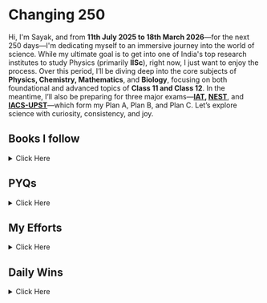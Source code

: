 # Changing 250

Hi, I'm Sayak, and from **11th July 2025 to 18th March 2026**—for the next 250 days—I'm dedicating myself to an immersive journey into the world of science. While my ultimate goal is to get into one of India's top research institutes to study Physics (primarily **IISc**), right now, I just want to enjoy the process. Over this period, I’ll be diving deep into the core subjects of **Physics, Chemistry, Mathematics**, and **Biology**, focusing on both foundational and advanced topics of **Class 11 and Class 12**. In the meantime, I’ll also be preparing for three major exams—**[IAT](https://www.iiseradmission.in/), [NEST](https://nestexam.in/)**, and **[IACS-UPST](https://iacs.res.in/)**—which form my Plan A, Plan B, and Plan C. Let’s explore science with curiosity, consistency, and joy.



## Books I follow 

<details><summary>Click Here </summary>

### 📗 Physics
 
| Book / Author       | Class / Volume / Title              | Link                                                                                                    | Status |
|---------------------|-------------------------------------|---------------------------------------------------------------------------------------------------------|--------|
| NCERT               | 11                                  | [View](https://gitea.com/hisayakhere/Changing-250/raw/main/Files/Physics/C11P/Class11-PhysicsNCERT.pdf) | ⏱️     |
| NCERT               | 12                                  | [View](https://gitea.com/hisayakhere/Changing-250/raw/main/Files/Physics/C12P/Class12-PhysicsNCERT.pdf) | ⏱️     |
| HC Verma            | Volume 1                            | [View](https://readyourflow.com/download-hc-verma-concepts-of-physics-volume-1-2022-23/)                | ⏱️     |
| HC Verma            | Volume 2                            | [View](https://readyourflow.com/hc-verma-concepts-of-physics-volume-2-2022-23/)                         | ⏱️     |
| David-Morin         | Introduction to Classical Mechanics | [View](https://gitea.com/hisayakhere/Changing-250/raw/main/Files/Physics/David-Morin.pdf)               | ⏱️     |
| Kleppner & Kolenkow | An Introduction to Mechanics        | [View](https://gitea.com/hisayakhere/Changing-250/raw/main/Files/Physics/Kleppner&Kolenkow.pdf)         | ⏱️     |
| I.E Iridov          | Problems in General Physics         | [View](https://gitea.com/hisayakhere/Changing-250/raw/main/Files/Physics/IE-Iridov.pdf)                 | ⏱️     |

---

### 🧪 Chemistry

| Book       | Class / Volume | Link                                                                                                        | Status |
|------------|----------------|-------------------------------------------------------------------------------------------------------------|--------|
| NCERT      | 11             | [View](https://gitea.com/hisayakhere/Changing-250/raw/main/Files/Chemistry/C11C/Class11-ChemistryNCERT.pdf) | ⏱️     |
| NCERT      | 12             | [View](https://gitea.com/hisayakhere/Changing-250/raw/main/Files/Chemistry/C12C/Class12-ChemistryNCERT.pdf) | ⏱️     |
| OP Tandon  | Inorganic      | [View](https://gitea.com/hisayakhere/Changing-250/raw/main/Files/Chemistry/OpTandon-Inorganic.pdf)          | ⏱️     |
| OP Tandon  | Organic        | [View](https://gitea.com/hisayakhere/Changing-250/raw/main/Files/Chemistry/OpTandon-Organic.pdf)            | ⏱️     |
| OP Tandon  | Physical       | [View](https://gitea.com/hisayakhere/Changing-250/raw/main/Files/Chemistry/OpTandon-Physical.pdf)           | ⏱️     |

---

### 📘 Maths

| Book       | Class / Topic         | Link                                                                                                                            | DPP                                                                                                                  | Status |
|------------|-----------------------|---------------------------------------------------------------------------------------------------------------------------------|----------------------------------------------------------------------------------------------------------------------|--------|
| NCERT      | 11                    | [View](https://gitea.com/hisayakhere/Changing-250/raw/main/Files/Mathematics/C11M/Class11-MathematicsNCERT.pdf)                 | —                                                                                                                    | ⏱️     |
| NCERT      | 12                    | [View](https://gitea.com/hisayakhere/Changing-250/raw/main/Files/Mathematics/C12M/Class12-MathematicsNCERT.pdf)                 | —                                                                                                                    | ⏱️     |
| RD Sharma  | 11 (Vol 1)            | [View](https://gitea.com/hisayakhere/Changing-250/raw/main/Files/Mathematics/C11M/RdSharma_Maths_Class11_Volume1_2023-2024.pdf) | —                                                                                                                    | ⏱️     |
| RD Sharma  | 11 (Vol 2)            | [View](https://gitea.com/hisayakhere/Changing-250/raw/main/Files/Mathematics/C11M/RdSharma_Maths_Class11_Volume2_2023-2024.pdf) | —                                                                                                                    | ⏱️     |
| RD Sharma  | 12 (MCQ)              | [View](https://gitea.com/hisayakhere/Changing-250/raw/main/Files/Mathematics/C12M/RdSharma_Maths_Class12_MCQs_2023-2024.pdf)    | —                                                                                                                    | ⏱️     |
| RD Sharma  | 12 (Vol 1)            | [View](https://gitea.com/hisayakhere/Changing-250/raw/main/Files/Mathematics/C12M/RdSharma_Maths_Class12_Volume1_2023-2024.pdf) | —                                                                                                                    | ⏱️     |
| RD Sharma  | 12 (Vol 2)            | [View](https://gitea.com/hisayakhere/Changing-250/raw/main/Files/Mathematics/C12M/RdSharma_Maths_Class12_Volume2_2023-2024.pdf) | —                                                                                                                    | ⏱️     |
| Cengage    | Algebra               | [View](https://gitea.com/hisayakhere/Changing-250/raw/main/Files/Mathematics/Cengage/Books/algebra.pdf)                         | [View](https://gitea.com/hisayakhere/Changing-250/raw/main/Files/Mathematics/Cengage/DPP/dpp_algebra.pdf)            | ⏱️     |
| Cengage    | Calculus              | [View](https://gitea.com/hisayakhere/Changing-250/raw/main/Files/Mathematics/Cengage/Books/calculus.pdf)                        | [View](https://gitea.com/hisayakhere/Changing-250/raw/main/Files/Mathematics/Cengage/DPP/dpp_calculus.pdf)           | ⏱️     |
| Cengage    | Coordinate Geometry   | [View](https://gitea.com/hisayakhere/Changing-250/raw/main/Files/Mathematics/Cengage/Books/coordinateGeometry.pdf)              | [View](https://gitea.com/hisayakhere/Changing-250/raw/main/Files/Mathematics/Cengage/DPP/dpp_coordinategeometry.pdf) | ⏱️     |
| Cengage    | Trigonometry          | [View](https://gitea.com/hisayakhere/Changing-250/raw/main/Files/Mathematics/Cengage/Books/trigonometry.pdf)                    | [View](https://gitea.com/hisayakhere/Changing-250/raw/main/Files/Mathematics/Cengage/DPP/dpp_trigonometry.pdf)       | ⏱️     |
| Cengage    | Vectors & 3D Geometry | [View](https://gitea.com/hisayakhere/Changing-250/raw/main/Files/Mathematics/Cengage/Books/vectorsAnd3DGeometry.pdf)            | [View](https://gitea.com/hisayakhere/Changing-250/raw/main/Files/Mathematics/Cengage/DPP/dpp_vectorsand3d.pdf)       | ⏱️     |

---

### 🧬 Biology

| Book                   | Class / Volume        | Link                                                                                                    | Status |
|------------------------|-----------------------|---------------------------------------------------------------------------------------------------------|--------|
| NCERT                  | 11 _(Main Priority)_  | [View](https://gitea.com/hisayakhere/Changing-250/raw/main/Files/Biology/C11B/Class11-BiologyNCERT.pdf) | ⏱️     |
| NCERT                  | 12 _(Main Priority)_  | [View](https://gitea.com/hisayakhere/Changing-250/raw/main/Files/Biology/C12B/Class12-BiologyNCERT.pdf) | ⏱️     |
| Trueman's Biology      | Volume 1 _(Optional)_ | [View](https://gitea.com/hisayakhere/Changing-250/raw/main/Files/Biology/C11B/Trueman_1.pdf)            | ⏱️     |
| Trueman's Biology      | Volume 2 _(Optional)_ | [View](https://gitea.com/hisayakhere/Changing-250/raw/main/Files/Biology/C12B/Trueman_2.pdf)            | ⏱️     |
| Vedantu-Tatva Class 11 | Volume 1              | [View](https://gitea.com/hisayakhere/Changing-250/raw/main/Files/Biology/C11B/11BioVedantuTatva-1.pdf)  | ⏱️     |
|                        | Volume 2              | [View](https://gitea.com/hisayakhere/Changing-250/raw/main/Files/Biology/C11B/11BioVedantuTatva-2.pdf)  | ⏱️     |
|                        | Volume 3              | [View](https://gitea.com/hisayakhere/Changing-250/raw/main/Files/Biology/C11B/11BioVedantuTatva-3.pdf)  | ⏱️     |
|                        | Volume 4              | [View](https://gitea.com/hisayakhere/Changing-250/raw/main/Files/Biology/C11B/11BioVedantuTatva-4.pdf)  | ⏱️     |
|                        | Volume 5              | [View](https://gitea.com/hisayakhere/Changing-250/raw/main/Files/Biology/C11B/11BioVedantuTatva-5.pdf)  | ⏱️     |
| Vedantu-Tatva Class 12 | Volume 1              | [View](https://gitea.com/hisayakhere/Changing-250/raw/main/Files/Biology/C12B/12BioVedantuTatva-1.pdf)  | ⏱️     |
|                        | Volume 2              | [View](https://gitea.com/hisayakhere/Changing-250/raw/main/Files/Biology/C12B/12BioVedantuTatva-2.pdf)  | ⏱️     |
|                        | Volume 3              | [View](https://gitea.com/hisayakhere/Changing-250/raw/main/Files/Biology/C12B/12BioVedantuTatva-3.pdf)  | ⏱️     |
|                        | Volume 4              | [View](https://gitea.com/hisayakhere/Changing-250/raw/main/Files/Biology/C12B/12BioVedantuTatva-4.pdf)  | ⏱️     |
|                        | Volume 5              | [View](https://gitea.com/hisayakhere/Changing-250/raw/main/Files/Biology/C12B/12BioVedantuTatva-5.pdf)  | ⏱️     |
|                        | Volume 6              | [View](https://gitea.com/hisayakhere/Changing-250/raw/main/Files/Biology/C12B/12BioVedantuTatva-6.pdf)  | ⏱️     |

</details>






## PYQs

<details><summary>Click Here</summary>

### 📝 IAT PYQs

| Exam | Year | Link                                                                                        | Status |
|------|------|---------------------------------------------------------------------------------------------|--------|
| IAT  | 2017 | [View](https://gitea.com/hisayakhere/Changing-250/raw/main/Files/PYQs/PYQs-IAT/IAT2017.pdf) | ⏱️     |
| IAT  | 2018 | [View](https://gitea.com/hisayakhere/Changing-250/raw/main/Files/PYQs/PYQs-IAT/IAT2018.pdf) | ⏱️     |
| IAT  | 2019 | [View](https://gitea.com/hisayakhere/Changing-250/raw/main/Files/PYQs/PYQs-IAT/IAT2019.pdf) | ⏱️     |
| IAT  | 2021 | [View](https://gitea.com/hisayakhere/Changing-250/raw/main/Files/PYQs/PYQs-IAT/IAT2021.pdf) | ⏱️     |
| IAT  | 2022 | [View](https://gitea.com/hisayakhere/Changing-250/raw/main/Files/PYQs/PYQs-IAT/IAT2022.pdf) | ⏱️     |
| IAT  | 2023 | [View](https://gitea.com/hisayakhere/Changing-250/raw/main/Files/PYQs/PYQs-IAT/IAT2023.pdf) | ⏱️     |
| IAT  | 2024 | [View](https://gitea.com/hisayakhere/Changing-250/raw/main/Files/PYQs/PYQs-IAT/IAT2024.pdf) | ⏱️     |

---

### 📝 NEST PYQs

| Exam | Year | Session     | Link                                                                                                     | Status |
|------|------|-------------|----------------------------------------------------------------------------------------------------------|--------|
| NEST | 2007 | —           | [View](https://gitea.com/hisayakhere/Changing-250/raw/main/Files/PYQs/PYQs-NEST/NEST-2007.pdf)           | ⏱️     |
| NEST | 2008 | —           | [View](https://gitea.com/hisayakhere/Changing-250/raw/main/Files/PYQs/PYQs-NEST/NEST-2008.pdf)           | ⏱️     |
| NEST | 2009 | —           | [View](https://gitea.com/hisayakhere/Changing-250/raw/main/Files/PYQs/PYQs-NEST/NEST-2009.pdf)           | ⏱️     |
| NEST | 2010 | —           | [View](https://gitea.com/hisayakhere/Changing-250/raw/main/Files/PYQs/PYQs-NEST/NEST-2010.pdf)           | ⏱️     |
| NEST | 2011 | —           | [View](https://gitea.com/hisayakhere/Changing-250/raw/main/Files/PYQs/PYQs-NEST/NEST-2011.pdf)           | ⏱️     |
| NEST | 2012 | —           | [View](https://gitea.com/hisayakhere/Changing-250/raw/main/Files/PYQs/PYQs-NEST/NEST-2012.pdf)           | ⏱️     |
| NEST | 2013 | —           | [View](https://gitea.com/hisayakhere/Changing-250/raw/main/Files/PYQs/PYQs-NEST/NEST-2013.pdf)           | ⏱️     |
| NEST | 2014 | —           | [View](https://gitea.com/hisayakhere/Changing-250/raw/main/Files/PYQs/PYQs-NEST/NEST-2014.pdf)           | ⏱️     |
| NEST | 2015 | —           | [View](https://gitea.com/hisayakhere/Changing-250/raw/main/Files/PYQs/PYQs-NEST/NEST-2015.pdf)           | ⏱️     |
| NEST | 2016 | —           | [View](https://gitea.com/hisayakhere/Changing-250/raw/main/Files/PYQs/PYQs-NEST/NEST-2016.pdf)           | ⏱️     |
| NEST | 2017 | —           | [View](https://gitea.com/hisayakhere/Changing-250/raw/main/Files/PYQs/PYQs-NEST/NEST-2017.pdf)           | ⏱️     |
| NEST | 2018 | —           | [View](https://gitea.com/hisayakhere/Changing-250/raw/main/Files/PYQs/PYQs-NEST/NEST-2018.pdf)           | ⏱️     |
| NEST | 2019 | Session1    | [View](https://gitea.com/hisayakhere/Changing-250/raw/main/Files/PYQs/PYQs-NEST/NEST-2019-Session-1.pdf) | ⏱️     |
| NEST | 2019 | Session2    | [View](https://gitea.com/hisayakhere/Changing-250/raw/main/Files/PYQs/PYQs-NEST/NEST-2019-Session-2.pdf) | ⏱️     |
| NEST | 2020 | Session1    | [View](https://gitea.com/hisayakhere/Changing-250/raw/main/Files/PYQs/PYQs-NEST/NEST-2020-Session-1.pdf) | ⏱️     |
| NEST | 2020 | Session2    | [View](https://gitea.com/hisayakhere/Changing-250/raw/main/Files/PYQs/PYQs-NEST/NEST-2020-Session-2.pdf) | ⏱️     |
| NEST | 2021 | Session1    | [View](https://gitea.com/hisayakhere/Changing-250/raw/main/Files/PYQs/PYQs-NEST/NEST-2021-Session-1.pdf) | ⏱️     |
| NEST | 2021 | Session2    | [View](https://gitea.com/hisayakhere/Changing-250/raw/main/Files/PYQs/PYQs-NEST/NEST-2021-Session-2.pdf) | ⏱️     |
| NEST | 2022 | Session1    | [View](https://gitea.com/hisayakhere/Changing-250/raw/main/Files/PYQs/PYQs-NEST/NEST-2022-Session-1.pdf) | ⏱️     |
| NEST | 2022 | Session2    | [View](https://gitea.com/hisayakhere/Changing-250/raw/main/Files/PYQs/PYQs-NEST/NEST-2022-Session-2.pdf) | ⏱️     |
| NEST | 2023 | Session1    | [View](https://gitea.com/hisayakhere/Changing-250/raw/main/Files/PYQs/PYQs-NEST/NEST-2023-Session-1.pdf) | ⏱️     |
| NEST | 2023 | Session2    | [View](https://gitea.com/hisayakhere/Changing-250/raw/main/Files/PYQs/PYQs-NEST/NEST-2023-Session-2.pdf) | ⏱️     |
| NEST | 2024 | Session1    | [View](https://gitea.com/hisayakhere/Changing-250/raw/main/Files/PYQs/PYQs-NEST/NEST-2024-Session-1.pdf) | ⏱️     |
| NEST | 2024 | Session2    | [View](https://gitea.com/hisayakhere/Changing-250/raw/main/Files/PYQs/PYQs-NEST/NEST-2024-Session-2.pdf) | ⏱️     |

---

### 📝 IACS UPST PYQs

| Exam      | Year | Link                                                                                               | Status |
|-----------|------|----------------------------------------------------------------------------------------------------|--------|
| IACS UPST | 2022 | [View](https://gitea.com/hisayakhere/Changing-250/raw/main/Files/PYQs/PYQs-IACSUPST/UPST_2022.pdf) | ⏱️     |
| IACS UPST | 2024 | [View](https://gitea.com/hisayakhere/Changing-250/raw/main/Files/PYQs/PYQs-IACSUPST/UPST_2024.pdf) | ⏱️     |

---

### 📝 JEE Advanced PYQs

| Exam         | Year | Paper   | Link                                                                                        | Status |
|--------------|------|---------|---------------------------------------------------------------------------------------------|--------|
| JEE Advanced | 2007 | Paper 1 | [View](https://gitea.com/hisayakhere/Changing-250/raw/main/Files/PYQs/PYQs-JEEA/2007_1.pdf) | ⏱️     |
| JEE Advanced | 2007 | Paper 2 | [View](https://gitea.com/hisayakhere/Changing-250/raw/main/Files/PYQs/PYQs-JEEA/2007_2.pdf) | ⏱️     |
| JEE Advanced | 2008 | Paper 1 | [View](https://gitea.com/hisayakhere/Changing-250/raw/main/Files/PYQs/PYQs-JEEA/2008_1.pdf) | ⏱️     |
| JEE Advanced | 2008 | Paper 2 | [View](https://gitea.com/hisayakhere/Changing-250/raw/main/Files/PYQs/PYQs-JEEA/2008_2.pdf) | ⏱️     |
| JEE Advanced | 2009 | Paper 1 | [View](https://gitea.com/hisayakhere/Changing-250/raw/main/Files/PYQs/PYQs-JEEA/2009_1.pdf) | ⏱️     |
| JEE Advanced | 2009 | Paper 2 | [View](https://gitea.com/hisayakhere/Changing-250/raw/main/Files/PYQs/PYQs-JEEA/2009_2.pdf) | ⏱️     |
| JEE Advanced | 2010 | Paper 1 | [View](https://gitea.com/hisayakhere/Changing-250/raw/main/Files/PYQs/PYQs-JEEA/2010_1.pdf) | ⏱️     |
| JEE Advanced | 2010 | Paper 2 | [View](https://gitea.com/hisayakhere/Changing-250/raw/main/Files/PYQs/PYQs-JEEA/2010_2.pdf) | ⏱️     |
| JEE Advanced | 2011 | Paper 1 | [View](https://gitea.com/hisayakhere/Changing-250/raw/main/Files/PYQs/PYQs-JEEA/2011_1.pdf) | ⏱️     |
| JEE Advanced | 2011 | Paper 2 | [View](https://gitea.com/hisayakhere/Changing-250/raw/main/Files/PYQs/PYQs-JEEA/2011_2.pdf) | ⏱️     |
| JEE Advanced | 2012 | Paper 1 | [View](https://gitea.com/hisayakhere/Changing-250/raw/main/Files/PYQs/PYQs-JEEA/2012_1.pdf) | ⏱️     |
| JEE Advanced | 2012 | Paper 2 | [View](https://gitea.com/hisayakhere/Changing-250/raw/main/Files/PYQs/PYQs-JEEA/2012_2.pdf) | ⏱️     |
| JEE Advanced | 2013 | Paper 1 | [View](https://gitea.com/hisayakhere/Changing-250/raw/main/Files/PYQs/PYQs-JEEA/2013_1.pdf) | ⏱️     |
| JEE Advanced | 2013 | Paper 2 | [View](https://gitea.com/hisayakhere/Changing-250/raw/main/Files/PYQs/PYQs-JEEA/2013_2.pdf) | ⏱️     |
| JEE Advanced | 2014 | Paper 1 | [View](https://gitea.com/hisayakhere/Changing-250/raw/main/Files/PYQs/PYQs-JEEA/2014_1.pdf) | ⏱️     |
| JEE Advanced | 2014 | Paper 2 | [View](https://gitea.com/hisayakhere/Changing-250/raw/main/Files/PYQs/PYQs-JEEA/2014_2.pdf) | ⏱️     |
| JEE Advanced | 2015 | Paper 1 | [View](https://gitea.com/hisayakhere/Changing-250/raw/main/Files/PYQs/PYQs-JEEA/2015_1.pdf) | ⏱️     |
| JEE Advanced | 2015 | Paper 2 | [View](https://gitea.com/hisayakhere/Changing-250/raw/main/Files/PYQs/PYQs-JEEA/2015_2.pdf) | ⏱️     |
| JEE Advanced | 2016 | Paper 1 | [View](https://gitea.com/hisayakhere/Changing-250/raw/main/Files/PYQs/PYQs-JEEA/2016_1.pdf) | ⏱️     |
| JEE Advanced | 2016 | Paper 2 | [View](https://gitea.com/hisayakhere/Changing-250/raw/main/Files/PYQs/PYQs-JEEA/2016_2.pdf) | ⏱️     |
| JEE Advanced | 2017 | Paper 1 | [View](https://gitea.com/hisayakhere/Changing-250/raw/main/Files/PYQs/PYQs-JEEA/2017_1.pdf) | ⏱️     |
| JEE Advanced | 2017 | Paper 2 | [View](https://gitea.com/hisayakhere/Changing-250/raw/main/Files/PYQs/PYQs-JEEA/2017_2.pdf) | ⏱️     |
| JEE Advanced | 2018 | Paper 1 | [View](https://gitea.com/hisayakhere/Changing-250/raw/main/Files/PYQs/PYQs-JEEA/2018_1.pdf) | ⏱️     |
| JEE Advanced | 2018 | Paper 2 | [View](https://gitea.com/hisayakhere/Changing-250/raw/main/Files/PYQs/PYQs-JEEA/2018_2.pdf) | ⏱️     |
| JEE Advanced | 2019 | Paper 1 | [View](https://gitea.com/hisayakhere/Changing-250/raw/main/Files/PYQs/PYQs-JEEA/2019_1.pdf) | ⏱️     |
| JEE Advanced | 2019 | Paper 2 | [View](https://gitea.com/hisayakhere/Changing-250/raw/main/Files/PYQs/PYQs-JEEA/2019_2.pdf) | ⏱️     |
| JEE Advanced | 2020 | Paper 1 | [View](https://gitea.com/hisayakhere/Changing-250/raw/main/Files/PYQs/PYQs-JEEA/2020_1.pdf) | ⏱️     |
| JEE Advanced | 2020 | Paper 2 | [View](https://gitea.com/hisayakhere/Changing-250/raw/main/Files/PYQs/PYQs-JEEA/2020_2.pdf) | ⏱️     |
| JEE Advanced | 2021 | Paper 1 | [View](https://gitea.com/hisayakhere/Changing-250/raw/main/Files/PYQs/PYQs-JEEA/2021_1.pdf) | ⏱️     |
| JEE Advanced | 2021 | Paper 2 | [View](https://gitea.com/hisayakhere/Changing-250/raw/main/Files/PYQs/PYQs-JEEA/2021_2.pdf) | ⏱️     |
| JEE Advanced | 2022 | Paper 1 | [View](https://gitea.com/hisayakhere/Changing-250/raw/main/Files/PYQs/PYQs-JEEA/2022_1.pdf) | ⏱️     |
| JEE Advanced | 2022 | Paper 2 | [View](https://gitea.com/hisayakhere/Changing-250/raw/main/Files/PYQs/PYQs-JEEA/2022_2.pdf) | ⏱️     |
| JEE Advanced | 2023 | Paper 1 | [View](https://gitea.com/hisayakhere/Changing-250/raw/main/Files/PYQs/PYQs-JEEA/2023_1.pdf) | ⏱️     |
| JEE Advanced | 2023 | Paper 2 | [View](https://gitea.com/hisayakhere/Changing-250/raw/main/Files/PYQs/PYQs-JEEA/2023_2.pdf) | ⏱️     |
| JEE Advanced | 2024 | Paper 1 | [View](https://gitea.com/hisayakhere/Changing-250/raw/main/Files/PYQs/PYQs-JEEA/2024_1.pdf) | ⏱️     |
| JEE Advanced | 2024 | Paper 2 | [View](https://gitea.com/hisayakhere/Changing-250/raw/main/Files/PYQs/PYQs-JEEA/2024_2.pdf) | ⏱️     |

</details>

## My Efforts

<details><summary>Click Here</summary>

> Will Update Soon
<!--
### Physics
| Sl No. | Chapter                                   | NOTES    | NCERT    | HC Verma | David-Morin | Kleppner & Kolenkow | I.E Iridov |
|--------|-------------------------------------------|----------|----------|----------|-------------|---------------------|------------|
| 01     | Units & Measurements / Basics             | [View]() | [View]() | [View]() | [View]()    | [View]()            | [View]()   |
| 02     | Motion In a Straight Line                 | [View]() | [View]() | [View]() | [View]()    | [View]()            | [View]()   |
| 03     | Motion In a Plane                         | [View]() | [View]() | [View]() | [View]()    | [View]()            | [View]()   |
| 04     | Laws of Motion                            | [View]() | [View]() | [View]() | [View]()    | [View]()            | [View]()   |
| 05     | Work, Energy & Power                      | [View]() | [View]() | [View]() | [View]()    | [View]()            | [View]()   |
| 06     | System of Particles and Rotational Motion | [View]() | [View]() | [View]() | [View]()    | [View]()            | [View]()   |
| 07     | Gravitation                               | [View]() | [View]() | [View]() | [View]()    | [View]()            | [View]()   |
| 08     | Mechanical Properties of Solids           | [View]() | [View]() | [View]() | [View]()    | [View]()            | [View]()   |
| 09     | Mechanical Properties of Fluids           | [View]() | [View]() | [View]() | [View]()    | [View]()            | [View]()   |
| 10     | Thermal Properties of Matter              | [View]() | [View]() | [View]() | [View]()    | [View]()            | [View]()   |
| 11     | Thermodynamics                            | [View]() | [View]() | [View]() | [View]()    | [View]()            | [View]()   |
| 12     | Kinetic Theory                            | [View]() | [View]() | [View]() | [View]()    | [View]()            | [View]()   |
| 13     | Oscillations                              | [View]() | [View]() | [View]() | [View]()    | [View]()            | [View]()   |
| 14     | Waves                                     | [View]() | [View]() | [View]() | [View]()    | [View]()            | [View]()   |
| 15     | Electric Charges & Feilds                 | [View]() | [View]() | [View]() | [View]()    | [View]()            | [View]()   |
| 16     | Electrostatic Potential & Capacitance     | [View]() | [View]() | [View]() | [View]()    | [View]()            | [View]()   |
| 17     | Current Electricity                       | [View]() | [View]() | [View]() | [View]()    | [View]()            | [View]()   |
| 18     | Moving Charges & Magnetism                | [View]() | [View]() | [View]() | [View]()    | [View]()            | [View]()   |
| 19     | Magnetism & Matter                        | [View]() | [View]() | [View]() | [View]()    | [View]()            | [View]()   |
| 20     | Electromagnetic Induction                 | [View]() | [View]() | [View]() | [View]()    | [View]()            | [View]()   |
| 21     | Alternating Current                       | [View]() | [View]() | [View]() | [View]()    | [View]()            | [View]()   |
| 22     | Electromagnetic Waves                     | [View]() | [View]() | [View]() | [View]()    | [View]()            | [View]()   |
| 23     | Ray Optics and Optical Instruments        | [View]() | [View]() | [View]() | [View]()    | [View]()            | [View]()   |
| 24     | Wave Optics                               | [View]() | [View]() | [View]() | [View]()    | [View]()            | [View]()   |
| 25     | Dual Nature of Radiation and Matter       | [View]() | [View]() | [View]() | [View]()    | [View]()            | [View]()   |
| 26     | Atoms                                     | [View]() | [View]() | [View]() | [View]()    | [View]()            | [View]()   |
| 27     | Nuclei                                    | [View]() | [View]() | [View]() | [View]()    | [View]()            | [View]()   |
| 28     | Semiconductor                             | [View]() | [View]() | [View]() | [View]()    | [View]()            | [View]()   |
-->
<!--
### Chemistry
| Sl No. | Chapter                                 | NOTES      | NCERT    | Op - Tandon |
|--------|-----------------------------------------|------------|----------|-------------|
| 01     | Some Basic Concepts Of Chemistry        | [View]()   | [View]() | [View]()    |
| 02     | Structure of Atom                       | [View]()   | [View]() | [View]()    |
| 03     | Classification of Periodic Properties   | [View]()   | [View]() | [View]()    |
| 04     | Chemical Bonding                        | [View]()   | [View]() | [View]()    |
| 05     | Thermodynamics                          | [View]()   | [View]() | [View]()    |
| 06     | Equilibrium                             | [View]()   | [View]() | [View]()    |
| 07     | Redox Reactions                         | [View]()   | [View]() | [View]()    |
| 08     | Organic Chemistry - Basics              | [View]()   | [View]() | [View]()    |
| 09     | Hydrocarbons                            | [View]()   | [View]() | [View]()    |
| 10     | Solutions                               | [View]()   | [View]() | [View]()    |
| 11     | Electrochemistry                        | [View]()   | [View]() | [View]()    |
| 12     | Chemical Kinetics                       | [View]()   | [View]() | [View]()    |
| 13     | D & F Block                             | [View]()   | [View]() | [View]()    |
| 14     | Coordination Compounds                  | [View]()   | [View]() | [View]()    |
| 15     | Haloalkens & Haloarenes                 | [View]()   | [View]() | [View]()    |
| 16     | Alcohols, Phenols & Ethers              | [View]()   | [View]() | [View]()    |
| 17     | Aldehydes, Ketones and Carboxylic Acids | [View]()   | [View]() | [View]()    |
| 18     | Amines                                  | [View]()   | [View]() | [View]()    |
| 19     | Biomolecules                            | [View]()   | [View]() | [View]()    |
-->
<!--
### Mathematics
| Sl No. | Chapter                                 | NOTES      | NCERT    | RD Sharma | Cengage  |
|--------|-----------------------------------------|------------|----------|-----------|----------|
| 01     | Sets                                    | [View]()   | [View]() | [View]()  | [View]() |
| 02     | Relations and Functions                 | [View]()   | [View]() | [View]()  | [View]() | 
| 03     | Trigonometric Functions                 | [View]()   | [View]() | [View]()  | [View]() | 
| 04     | Complex Numbers and Quadratic Equations | [View]()   | [View]() | [View]()  | [View]() | 
| 05     | Linear Inequalities                     | [View]()   | [View]() | [View]()  | [View]() | 
| 06     | Permutations and Combinations           | [View]()   | [View]() | [View]()  | [View]() | 
| 07     | Binomial Theorem                        | [View]()   | [View]() | [View]()  | [View]() | 
| 08     | Sequence and Series                     | [View]()   | [View]() | [View]()  | [View]() | 
| 09     | Straight Lines                          | [View]()   | [View]() | [View]()  | [View]() | 
| 10     | Conic Sections                          | [View]()   | [View]() | [View]()  | [View]() | 
| 11     | Introduction to 3D Geometry             | [View]()   | [View]() | [View]()  | [View]() | 
| 12     | Limits & Derivatives                    | [View]()   | [View]() | [View]()  | [View]() | 
| 13     | Statistics                              | [View]()   | [View]() | [View]()  | [View]() | 
| 14     | Probability                             | [View]()   | [View]() | [View]()  | [View]() | 
| 15     | Relations and Functions                 | [View]()   | [View]() | [View]()  | [View]() |
| 16     | Inverse Trigonometric Functions         | [View]()   | [View]() | [View]()  | [View]() |
| 17     | Matrices                                | [View]()   | [View]() | [View]()  | [View]() |
| 18     | Determinants                            | [View]()   | [View]() | [View]()  | [View]() |
| 19     | Continuity and Differentiability        | [View]()   | [View]() | [View]()  | [View]() |
| 20     | Application of Derivatives              | [View]()   | [View]() | [View]()  | [View]() |
| 21     | Integrals                               | [View]()   | [View]() | [View]()  | [View]() |
| 22     | Application of Integrals                | [View]()   | [View]() | [View]()  | [View]() |
| 23     | Differential Equations                  | [View]()   | [View]() | [View]()  | [View]() |
| 24     | Vector Algebra                          | [View]()   | [View]() | [View]()  | [View]() |
| 25     | 3D Geometry                             | [View]()   | [View]() | [View]()  | [View]() |
| 26     | Linear Programming                      | [View]()   | [View]() | [View]()  | [View]() |
| 27     | Probability                             | [View]()   | [View]() | [View]()  | [View]() |
-->
<!--
### Biology
| Sl No. | Chapter                                  | NOTES    | NCERT    | Trueman's | Vedantu Tatva |
|--------|------------------------------------------|----------|----------|-----------|---------------|
| 01     | The Living World                         | [View]() | [View]() | [View]()  | [View]()      | 
| 02     | Biological Classification                | [View]() | [View]() | [View]()  | [View]()      |  
| 03     | Plant Kingdom                            | [View]() | [View]() | [View]()  | [View]()      |  
| 04     | Animal Kingdom                           | [View]() | [View]() | [View]()  | [View]()      |  
| 05     | Morphology of Flowering Plants           | [View]() | [View]() | [View]()  | [View]()      |  
| 06     | Anatomy of Flowering Plants              | [View]() | [View]() | [View]()  | [View]()      |  
| 07     | Structural Organisation in Animals       | [View]() | [View]() | [View]()  | [View]()      |  
| 08     | Cell : The Unit of Life                  | [View]() | [View]() | [View]()  | [View]()      |  
| 09     | Biomolecules                             | [View]() | [View]() | [View]()  | [View]()      |  
| 10     | Cell Cycle & Cell Division               | [View]() | [View]() | [View]()  | [View]()      |  
| 11     | Photosynthesis in Higher Plants          | [View]() | [View]() | [View]()  | [View]()      |  
| 12     | Respiration in Plants                    | [View]() | [View]() | [View]()  | [View]()      |  
| 13     | Plant Growth and Development             | [View]() | [View]() | [View]()  | [View]()      |  
| 14     | Breathing and Exchange of Gases          | [View]() | [View]() | [View]()  | [View]()      |  
| 15     | Body Fluids and Circulation              | [View]() | [View]() | [View]()  | [View]()      |  
| 16     | Excretory Products and their Elimination | [View]() | [View]() | [View]()  | [View]()      |  
| 17     | Locomotion and Movement                  | [View]() | [View]() | [View]()  | [View]()      |  
| 18     | Neural Control and Coordination          | [View]() | [View]() | [View]()  | [View]()      |  
| 19     | Chemical Coordination and Integration    | [View]() | [View]() | [View]()  | [View]()      |  
| 20     | Sexual Reproduction in Flowering Plants  | [View]() | [View]() | [View]()  | [View]()      |  
| 21     | Human Reproduction                       | [View]() | [View]() | [View]()  | [View]()      |  
| 22     | Reproductive Health                      | [View]() | [View]() | [View]()  | [View]()      |  
| 23     | Principles of Inheritance and Variation  | [View]() | [View]() | [View]()  | [View]()      |  
| 24     | Molecular Basis of Inheritance           | [View]() | [View]() | [View]()  | [View]()      |  
| 25     | Evolution                                | [View]() | [View]() | [View]()  | [View]()      |  
| 26     | Human Health and Disease                 | [View]() | [View]() | [View]()  | [View]()      |  
| 27     | Microbes in Human Welfare                | [View]() | [View]() | [View]()  | [View]()      |  
| 28     | Biotechnology : Principles and Processes | [View]() | [View]() | [View]()  | [View]()      |  
| 29     | Biotechnology and its Applications       | [View]() | [View]() | [View]()  | [View]()      |  
| 30     | Organisms and Populations                | [View]() | [View]() | [View]()  | [View]()      |  
| 31     | Ecosystem                                | [View]() | [View]() | [View]()  | [View]()      |  
| 32     | Biodiversity and Conservation            | [View]() | [View]() | [View]()  | [View]()      |  
-->
<!--
### PYQs
| Sl No. | Exam Name + Year + Session / Paper | Let's Solve |
|--------|------------------------------------|-------------|
| 01     | IAT 2017                           | [View]()    |
| 02     | IAT 2018                           | [View]()    |
| 03     | IAT 2019                           | [View]()    |
| 04     | IAT 2021                           | [View]()    |
| 05     | IAT 2022                           | [View]()    |
| 06     | IAT 2023                           | [View]()    |
| 07     | IAT 2024                           | [View]()    |
| 08     | NEST 2007                          | [View]()    |
| 09     | NEST 2008                          | [View]()    |
| 10     | NEST 2009                          | [View]()    |
| 11     | NEST 2010                          | [View]()    |
| 12     | NEST 2011                          | [View]()    |
| 13     | NEST 2012                          | [View]()    |
| 14     | NEST 2013                          | [View]()    |
| 15     | NEST 2014                          | [View]()    |
| 16     | NEST 2015                          | [View]()    |
| 17     | NEST 2016                          | [View]()    |
| 18     | NEST 2017                          | [View]()    |
| 19     | NEST 2018                          | [View]()    |
| 20     | NEST 2019 Session-1                | [View]()    |
| 21     | NEST 2019 Session-2                | [View]()    |
| 22     | NEST 2020 Session-1                | [View]()    |
| 23     | NEST 2020 Session-2                | [View]()    |
| 24     | NEST 2021 Session-1                | [View]()    |
| 25     | NEST 2021 Session-2                | [View]()    |
| 26     | NEST 2022 Session-1                | [View]()    |
| 27     | NEST 2022 Session-2                | [View]()    |
| 28     | NEST 2023 Session-1                | [View]()    |
| 29     | NEST 2023 Session-2                | [View]()    |
| 30     | NEST 2024 Session-1                | [View]()    |
| 31     | NEST 2024 Session-2                | [View]()    |
| 32     | IACS UPST 2022                     | [View]()    |
| 33     | IACS UPST 2024                     | [View]()    |
| 34     | JEE Advanced 2007 Paper 1          | [View]()    |
| 35     | JEE Advanced 2007 Paper 2          | [View]()    |
| 36     | JEE Advanced 2008 Paper 1          | [View]()    |
| 37     | JEE Advanced 2008 Paper 2          | [View]()    |
| 38     | JEE Advanced 2009 Paper 1          | [View]()    |
| 39     | JEE Advanced 2009 Paper 2          | [View]()    |
| 40     | JEE Advanced 2010 Paper 1          | [View]()    |
| 41     | JEE Advanced 2010 Paper 2          | [View]()    |
| 42     | JEE Advanced 2011 Paper 1          | [View]()    |
| 43     | JEE Advanced 2011 Paper 2          | [View]()    |
| 44     | JEE Advanced 2012 Paper 1          | [View]()    |
| 45     | JEE Advanced 2012 Paper 2          | [View]()    |
| 46     | JEE Advanced 2013 Paper 1          | [View]()    |
| 47     | JEE Advanced 2013 Paper 2          | [View]()    |
| 48     | JEE Advanced 2014 Paper 1          | [View]()    |
| 49     | JEE Advanced 2014 Paper 2          | [View]()    |
| 50     | JEE Advanced 2015 Paper 1          | [View]()    |
| 51     | JEE Advanced 2015 Paper 2          | [View]()    |
| 52     | JEE Advanced 2016 Paper 1          | [View]()    |
| 53     | JEE Advanced 2016 Paper 2          | [View]()    |
| 54     | JEE Advanced 2017 Paper 1          | [View]()    |
| 55     | JEE Advanced 2017 Paper 2          | [View]()    |
| 56     | JEE Advanced 2018 Paper 1          | [View]()    |
| 57     | JEE Advanced 2018 Paper 2          | [View]()    |
| 58     | JEE Advanced 2019 Paper 1          | [View]()    |
| 59     | JEE Advanced 2019 Paper 2          | [View]()    |
| 60     | JEE Advanced 2020 Paper 1          | [View]()    |
| 61     | JEE Advanced 2020 Paper 2          | [View]()    |
| 62     | JEE Advanced 2021 Paper 1          | [View]()    |
| 63     | JEE Advanced 2021 Paper 2          | [View]()    |
| 64     | JEE Advanced 2022 Paper 1          | [View]()    |
| 65     | JEE Advanced 2022 Paper 2          | [View]()    |
| 66     | JEE Advanced 2023 Paper 1          | [View]()    |
| 67     | JEE Advanced 2023 Paper 2          | [View]()    |
| 68     | JEE Advanced 2024 Paper 1          | [View]()    |
| 69     | JEE Advanced 2024 Paper 2          | [View]()    |
-->
</details>

## Daily Wins

<details><summary>Click Here</summary>
<br>

> क्लैब्यं मा स्म गमः पार्थ नैतत्त्वय्युपपद्यते।  
> क्षुद्रं हृदयदौर्बल्यं त्यक्त्वोत्तिष्ठ परन्तप॥


<details><summary>July 2025</summary>

- [14-07-2025](https://mstdn.social/@hisayakhere/114846303037218973)
<!--
- [15-07-2025]()
- [16-07-2025]()
- [17-07-2025]()
- [18-07-2025]()
- [19-07-2025]()
- [20-07-2025]()
- [21-07-2025]()
- [22-07-2025]()
- [23-07-2025]()
- [24-07-2025]()
- [25-07-2025]()
- [26-07-2025]()
- [27-07-2025]()
- [28-07-2025]()
- [29-07-2025]()
- [30-07-2025]()
- [31-07-2025]()
</details>
<details><summary>August 2025</summary>

- [01-08-2025]()
- [02-08-2025]()
- [03-08-2025]()
- [04-08-2025]()
- [05-08-2025]()
- [06-08-2025]()
- [07-08-2025]()
- [08-08-2025]()
- [09-08-2025]()
- [10-08-2025]()
- [11-08-2025]()
- [12-08-2025]()
- [13-08-2025]()
- [14-08-2025]()
- [15-08-2025]()
- [16-08-2025]()
- [17-08-2025]()
- [18-08-2025]()
- [19-08-2025]()
- [20-08-2025]()
- [21-08-2025]()
- [22-08-2025]()
- [23-08-2025]()
- [24-08-2025]()
- [25-08-2025]()
- [26-08-2025]()
- [27-08-2025]()
- [28-08-2025]()
- [29-08-2025]()
- [30-08-2025]()
- [31-08-2025]()
</details>
<details><summary>September 2025</summary>

- [01-09-2025]()
- [02-09-2025]()
- [03-09-2025]()
- [04-09-2025]()
- [05-09-2025]()
- [06-09-2025]()
- [07-09-2025]()
- [08-09-2025]()
- [09-09-2025]()
- [10-09-2025]()
- [11-09-2025]()
- [12-09-2025]()
- [13-09-2025]()
- [14-09-2025]()
- [15-09-2025]()
- [16-09-2025]()
- [17-09-2025]()
- [18-09-2025]()
- [19-09-2025]()
- [20-09-2025]()
- [21-09-2025]()
- [22-09-2025]()
- [23-09-2025]()
- [24-09-2025]()
- [25-09-2025]()
- [26-09-2025]()
- [27-09-2025]()
- [28-09-2025]()
- [29-09-2025]()
- [30-09-2025]()
</details>
<details><summary>October 2025</summary>

- [01-10-2025]()
- [02-10-2025]()
- [03-10-2025]()
- [04-10-2025]()
- [05-10-2025]()
- [06-10-2025]()
- [07-10-2025]()
- [08-10-2025]()
- [09-10-2025]()
- [10-10-2025]()
- [11-10-2025]()
- [12-10-2025]()
- [13-10-2025]()
- [14-10-2025]()
- [15-10-2025]()
- [16-10-2025]()
- [17-10-2025]()
- [18-10-2025]()
- [19-10-2025]()
- [20-10-2025]()
- [21-10-2025]()
- [22-10-2025]()
- [23-10-2025]()
- [24-10-2025]()
- [25-10-2025]()
- [26-10-2025]()
- [27-10-2025]()
- [28-10-2025]()
- [29-10-2025]()
- [30-10-2025]()
- [31-10-2025]()
</details>
<details><summary>November 2025</summary>

- [01-11-2025]()
- [02-11-2025]()
- [03-11-2025]()
- [04-11-2025]()
- [05-11-2025]()
- [06-11-2025]()
- [07-11-2025]()
- [08-11-2025]()
- [09-11-2025]()
- [10-11-2025]()
- [11-11-2025]()
- [12-11-2025]()
- [13-11-2025]()
- [14-11-2025]()
- [15-11-2025]()
- [16-11-2025]()
- [17-11-2025]()
- [18-11-2025]()
- [19-11-2025]()
- [20-11-2025]()
- [21-11-2025]()
- [22-11-2025]()
- [23-11-2025]()
- [24-11-2025]()
- [25-11-2025]()
- [26-11-2025]()
- [27-11-2025]()
- [28-11-2025]()
- [29-11-2025]()
- [30-11-2025]()
</details>
<details><summary>December 2025</summary>

- [01-12-2025]()
- [02-12-2025]()
- [03-12-2025]()
- [04-12-2025]()
- [05-12-2025]()
- [06-12-2025]()
- [07-12-2025]()
- [08-12-2025]()
- [09-12-2025]()
- [10-12-2025]()
- [11-12-2025]()
- [12-12-2025]()
- [13-12-2025]()
- [14-12-2025]()
- [15-12-2025]()
- [16-12-2025]()
- [17-12-2025]()
- [18-12-2025]()
- [19-12-2025]()
- [20-12-2025]()
- [21-12-2025]()
- [22-12-2025]()
- [23-12-2025]()
- [24-12-2025]()
- [25-12-2025]()
- [26-12-2025]()
- [27-12-2025]()
- [28-12-2025]()
- [29-12-2025]()
- [30-12-2025]()
- [31-12-2025]()
</details>
<details><summary>January 2026</summary>

- [01-01-2026]()
- [02-01-2026]()
- [03-01-2026]()
- [04-01-2026]()
- [05-01-2026]()
- [06-01-2026]()
- [07-01-2026]()
- [08-01-2026]()
- [09-01-2026]()
- [10-01-2026]()
- [11-01-2026]()
- [12-01-2026]()
- [13-01-2026]()
- [14-01-2026]()
- [15-01-2026]()
- [16-01-2026]()
- [17-01-2026]()
- [18-01-2026]()
- [19-01-2026]()
- [20-01-2026]()
- [21-01-2026]()
- [22-01-2026]()
- [23-01-2026]()
- [24-01-2026]()
- [25-01-2026]()
- [26-01-2026]()
- [27-01-2026]()
- [28-01-2026]()
- [29-01-2026]()
- [30-01-2026]()
- [31-01-2026]()
</details>
<details><summary>February 2026</summary>

- [01-02-2026]()
- [02-02-2026]()
- [03-02-2026]()
- [04-02-2026]()
- [05-02-2026]()
- [06-02-2026]()
- [07-02-2026]()
- [08-02-2026]()
- [09-02-2026]()
- [10-02-2026]()
- [11-02-2026]()
- [12-02-2026]()
- [13-02-2026]()
- [14-02-2026]()
- [15-02-2026]()
- [16-02-2026]()
- [17-02-2026]()
- [18-02-2026]()
- [19-02-2026]()
- [20-02-2026]()
- [21-02-2026]()
- [22-02-2026]()
- [23-02-2026]()
- [24-02-2026]()
- [25-02-2026]()
- [26-02-2026]()
- [27-02-2026]()
- [28-02-2026]()
</details>
<details><summary>March 2026</summary>

- [01-03-2026]()
- [02-03-2026]()
- [03-03-2026]()
- [04-03-2026]()
- [05-03-2026]()
- [06-03-2026]()
- [07-03-2026]()
- [08-03-2026]()
- [09-03-2026]()
- [10-03-2026]()
- [11-03-2026]()
- [12-03-2026]()
- [13-03-2026]()
- [14-03-2026]()
- [15-03-2026]()
- [16-03-2026]()
- [17-03-2026]()
- [18-03-2026]()
</details>
-->
</details>


